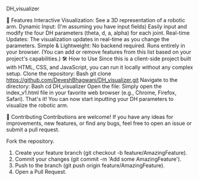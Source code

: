 DH_visualizer


🚀 Features
Interactive Visualization: See a 3D representation of a robotic arm.
Dynamic Input: (I'm assuming you have input fields) Easily input and modify the four DH parameters (theta, d, a, alpha) for each joint.
Real-time Updates: The visualization updates in real-time as you change the parameters.
Simple & Lightweight: No backend required. Runs entirely in your browser.
(You can add or remove features from this list based on your project's capabilities.)
🛠️ How to Use
Since this is a client-side project built with HTML, CSS, and JavaScript, you can run it locally without any complex setup.
Clone the repository:
Bash
git clone https://github.com/DeveshBhagwani/DH_visualizer.git
Navigate to the directory:
Bash
cd DH_visualizer
Open the file: Simply open the index_v1.html file in your favorite web browser (e.g., Chrome, Firefox, Safari).
That's it! You can now start inputting your DH parameters to visualize the robotic arm.



🤝 Contributing
Contributions are welcome! If you have any ideas for improvements, new features, or find any bugs, feel free to open an issue or submit a pull request.

Fork the repository.
1. Create your feature branch (git checkout -b feature/AmazingFeature).
2. Commit your changes (git commit -m 'Add some AmazingFeature').
3. Push to the branch (git push origin feature/AmazingFeature).
4. Open a Pull Request.
